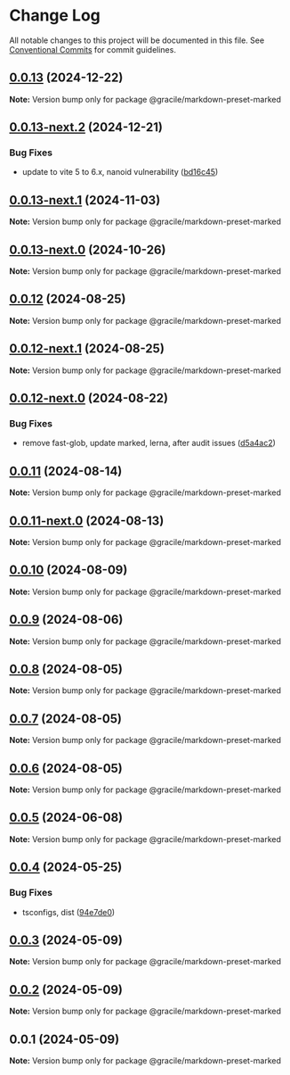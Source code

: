 # Change Log

All notable changes to this project will be documented in this file.
See [Conventional Commits](https://conventionalcommits.org) for commit guidelines.

## [0.0.13](https://github.com/gracile-web/gracile/compare/@gracile/markdown-preset-marked@0.0.13-next.2...@gracile/markdown-preset-marked@0.0.13) (2024-12-22)

**Note:** Version bump only for package @gracile/markdown-preset-marked

## [0.0.13-next.2](https://github.com/gracile-web/gracile/compare/@gracile/markdown-preset-marked@0.0.13-next.1...@gracile/markdown-preset-marked@0.0.13-next.2) (2024-12-21)

### Bug Fixes

* update to vite 5 to 6.x, nanoid vulnerability ([bd16c45](https://github.com/gracile-web/gracile/commit/bd16c45c66d09ec491cda84a09d161747ab89e57))

## [0.0.13-next.1](https://github.com/gracile-web/gracile/compare/@gracile/markdown-preset-marked@0.0.13-next.0...@gracile/markdown-preset-marked@0.0.13-next.1) (2024-11-03)

**Note:** Version bump only for package @gracile/markdown-preset-marked

## [0.0.13-next.0](https://github.com/gracile-web/gracile/compare/@gracile/markdown-preset-marked@0.0.12...@gracile/markdown-preset-marked@0.0.13-next.0) (2024-10-26)

**Note:** Version bump only for package @gracile/markdown-preset-marked

## [0.0.12](https://github.com/gracile-web/gracile/compare/@gracile/markdown-preset-marked@0.0.12-next.1...@gracile/markdown-preset-marked@0.0.12) (2024-08-25)

**Note:** Version bump only for package @gracile/markdown-preset-marked

## [0.0.12-next.1](https://github.com/gracile-web/gracile/compare/@gracile/markdown-preset-marked@0.0.12-next.0...@gracile/markdown-preset-marked@0.0.12-next.1) (2024-08-25)

**Note:** Version bump only for package @gracile/markdown-preset-marked

## [0.0.12-next.0](https://github.com/gracile-web/gracile/compare/@gracile/markdown-preset-marked@0.0.11...@gracile/markdown-preset-marked@0.0.12-next.0) (2024-08-22)

### Bug Fixes

* remove fast-glob, update marked, lerna, after audit issues ([d5a4ac2](https://github.com/gracile-web/gracile/commit/d5a4ac22fd958b7ecfbda972383bd3e3f9517d9c))

## [0.0.11](https://github.com/gracile-web/gracile/compare/@gracile/markdown-preset-marked@0.0.11-next.0...@gracile/markdown-preset-marked@0.0.11) (2024-08-14)

**Note:** Version bump only for package @gracile/markdown-preset-marked

## [0.0.11-next.0](https://github.com/gracile-web/gracile/compare/@gracile/markdown-preset-marked@0.0.10...@gracile/markdown-preset-marked@0.0.11-next.0) (2024-08-13)

**Note:** Version bump only for package @gracile/markdown-preset-marked

## [0.0.10](https://github.com/gracile-web/gracile/compare/@gracile/markdown-preset-marked@0.0.10-next.0...@gracile/markdown-preset-marked@0.0.10) (2024-08-09)

**Note:** Version bump only for package @gracile/markdown-preset-marked

## [0.0.9](https://github.com/gracile-web/gracile/compare/@gracile/markdown-preset-marked@0.0.9-next.0...@gracile/markdown-preset-marked@0.0.9) (2024-08-06)

**Note:** Version bump only for package @gracile/markdown-preset-marked

## [0.0.8](https://github.com/gracile-web/gracile/compare/@gracile/markdown-preset-marked@0.0.8-next.0...@gracile/markdown-preset-marked@0.0.8) (2024-08-05)

**Note:** Version bump only for package @gracile/markdown-preset-marked

## [0.0.7](https://github.com/gracile-web/gracile/compare/@gracile/markdown-preset-marked@0.0.6-next.2...@gracile/markdown-preset-marked@0.0.7) (2024-08-05)

**Note:** Version bump only for package @gracile/markdown-preset-marked

## [0.0.6](https://github.com/gracile-web/gracile/compare/@gracile/markdown-preset-marked@0.0.6-next.2...@gracile/markdown-preset-marked@0.0.6) (2024-08-05)

**Note:** Version bump only for package @gracile/markdown-preset-marked

## [0.0.5](https://github.com/gracile-web/gracile/compare/@gracile/markdown-preset-marked@0.0.4...@gracile/markdown-preset-marked@0.0.5) (2024-06-08)

**Note:** Version bump only for package @gracile/markdown-preset-marked

## [0.0.4](https://github.com/gracile-web/gracile/compare/@gracile/markdown-preset-marked@0.0.3...@gracile/markdown-preset-marked@0.0.4) (2024-05-25)

### Bug Fixes

* tsconfigs, dist ([94e7de0](https://github.com/gracile-web/gracile/commit/94e7de079f887bee5936c8b0f8a0301f60c8b215))

## [0.0.3](https://github.com/gracile-web/gracile/compare/@gracile/markdown-preset-marked@0.0.2...@gracile/markdown-preset-marked@0.0.3) (2024-05-09)

**Note:** Version bump only for package @gracile/markdown-preset-marked

## [0.0.2](https://github.com/gracile-web/gracile/compare/@gracile/markdown-preset-marked@0.0.1...@gracile/markdown-preset-marked@0.0.2) (2024-05-09)

**Note:** Version bump only for package @gracile/markdown-preset-marked

## 0.0.1 (2024-05-09)

**Note:** Version bump only for package @gracile/markdown-preset-marked
